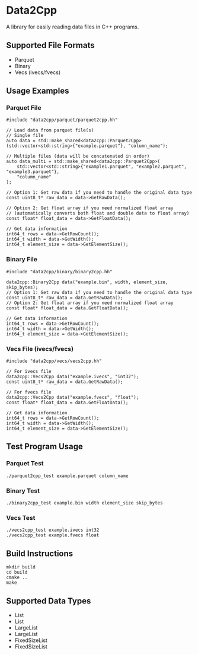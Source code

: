 # Data2Cpp

A library for easily reading data files in C++ programs.

## Supported File Formats
- Parquet
- Binary
- Vecs (ivecs/fvecs)

## Usage Examples

### Parquet File
    #include "data2cpp/parquet/parquet2cpp.hh"

    // Load data from parquet file(s)
    // Single file
    auto data = std::make_shared<data2cpp::Parquet2Cpp>(std::vector<std::string>{"example.parquet"}, "column_name");

    // Multiple files (data will be concatenated in order)
    auto data_multi = std::make_shared<data2cpp::Parquet2Cpp>(
        std::vector<std::string>{"example1.parquet", "example2.parquet", "example3.parquet"}, 
        "column_name"
    );

    // Option 1: Get raw data if you need to handle the original data type
    const uint8_t* raw_data = data->GetRawData();

    // Option 2: Get float array if you need normalized float array
    // (automatically converts both float and double data to float array)
    const float* float_data = data->GetFloatData();

    // Get data information
    int64_t rows = data->GetRowCount();
    int64_t width = data->GetWidth();
    int64_t element_size = data->GetElementSize();

### Binary File
    #include "data2cpp/binary/binary2cpp.hh"

    data2cpp::Binary2Cpp data("example.bin", width, element_size, skip_bytes);
    // Option 1: Get raw data if you need to handle the original data type
    const uint8_t* raw_data = data.GetRawData();
    // Option 2: Get float array if you need normalized float array
    const float* float_data = data.GetFloatData();

    // Get data information
    int64_t rows = data->GetRowCount();
    int64_t width = data->GetWidth();
    int64_t element_size = data->GetElementSize();

### Vecs File (ivecs/fvecs)
    #include "data2cpp/vecs/vecs2cpp.hh"

    // For ivecs file
    data2cpp::Vecs2Cpp data("example.ivecs", "int32");
    const uint8_t* raw_data = data.GetRawData();

    // For fvecs file
    data2cpp::Vecs2Cpp data("example.fvecs", "float");
    const float* float_data = data.GetFloatData();

    // Get data information
    int64_t rows = data->GetRowCount();
    int64_t width = data->GetWidth();
    int64_t element_size = data->GetElementSize();

## Test Program Usage

### Parquet Test
    ./parquet2cpp_test example.parquet column_name

### Binary Test
    ./binary2cpp_test example.bin width element_size skip_bytes

### Vecs Test
    ./vecs2cpp_test example.ivecs int32
    ./vecs2cpp_test example.fvecs float

## Build Instructions
    mkdir build
    cd build
    cmake ..
    make 

## Supported Data Types
- List<float>
- List<double>
- LargeList<float>
- LargeList<double>
- FixedSizeList<float>
- FixedSizeList<double> 